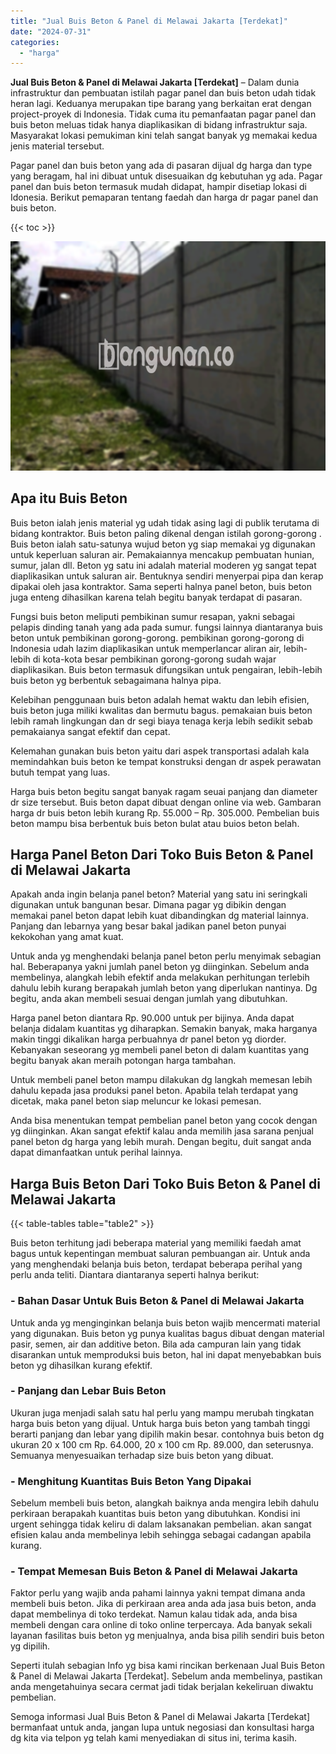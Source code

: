 ```yaml
---
title: "Jual Buis Beton & Panel di Melawai Jakarta [Terdekat]"
date: "2024-07-31"
categories: 
  - "harga"
---
```


**Jual Buis Beton & Panel di Melawai Jakarta \[Terdekat\]** – Dalam dunia infrastruktur dan pembuatan istilah pagar panel dan buis beton udah tidak heran lagi. Keduanya merupakan tipe barang yang berkaitan erat dengan project-proyek di Indonesia. Tidak cuma itu pemanfaatan pagar panel dan buis beton meluas tidak hanya diaplikasikan di bidang infrastruktur saja. Masyarakat lokasi pemukiman kini telah sangat banyak yg memakai kedua jenis material tersebut.

Pagar panel dan buis beton yang ada di pasaran dijual dg harga dan type yang beragam, hal ini dibuat untuk disesuaikan dg kebutuhan yg ada. Pagar panel dan buis beton termasuk mudah didapat, hampir disetiap lokasi di Idonesia. Berikut pemaparan tentang faedah dan harga dr pagar panel dan buis beton.

{{< toc >}}

![Jual Buis Beton & Panel di Melawai Jakarta [Terdekat]](/images/jual-panel-buis-beton-murah-47.png)

## Apa itu Buis Beton

Buis beton ialah jenis material yg udah tidak asing lagi di publik terutama di bidang kontraktor. Buis beton paling dikenal dengan istilah gorong-gorong . Buis beton ialah satu-satunya wujud beton yg siap memakai yg digunakan untuk keperluan saluran air. Pemakaiannya mencakup pembuatan hunian, sumur, jalan dll. Beton yg satu ini adalah material moderen yg sangat tepat diaplikasikan untuk saluran air. Bentuknya sendiri menyerpai pipa dan kerap dipakai oleh jasa kontraktor. Sama seperti halnya panel beton, buis beton juga enteng dihasilkan karena telah begitu banyak terdapat di pasaran.

Fungsi buis beton meliputi pembikinan sumur resapan, yakni sebagai pelapis dinding tanah yang ada pada sumur. fungsi lainnya diantaranya buis beton untuk pembikinan gorong-gorong. pembikinan gorong-gorong di Indonesia udah lazim diaplikasikan untuk memperlancar aliran air, lebih-lebih di kota-kota besar pembikinan gorong-gorong sudah wajar diaplikasikan. Buis beton termasuk difungsikan untuk pengairan, lebih-lebih buis beton yg berbentuk sebagaimana halnya pipa.

Kelebihan penggunaan buis beton adalah hemat waktu dan lebih efisien, buis beton juga miliki kwalitas dan bermutu bagus. pemakaian buis beton lebih ramah lingkungan dan dr segi biaya tenaga kerja lebih sedikit sebab pemakaianya sangat efektif dan cepat.

Kelemahan gunakan buis beton yaitu dari aspek transportasi adalah kala memindahkan buis beton ke tempat konstruksi dengan dr aspek perawatan butuh tempat yang luas.

Harga buis beton begitu sangat banyak ragam seuai panjang dan diameter dr size tersebut. Buis beton dapat dibuat dengan online via web. Gambaran harga dr buis beton lebih kurang Rp. 55.000 – Rp. 305.000. Pembelian buis beton mampu bisa berbentuk buis beton bulat atau buios beton belah.

## Harga Panel Beton Dari Toko Buis Beton & Panel di Melawai Jakarta

Apakah anda ingin belanja panel beton? Material yang satu ini seringkali digunakan untuk bangunan besar. Dimana pagar yg dibikin dengan memakai panel beton dapat lebih kuat dibandingkan dg material lainnya. Panjang dan lebarnya yang besar bakal jadikan panel beton punyai kekokohan yang amat kuat.

Untuk anda yg menghendaki belanja panel beton perlu menyimak sebagian hal. Beberapanya yakni jumlah panel beton yg diinginkan. Sebelum anda membelinya, alangkah lebih efektif anda melakukan perhitungan terlebih dahulu lebih kurang berapakah jumlah beton yang diperlukan nantinya. Dg begitu, anda akan membeli sesuai dengan jumlah yang dibutuhkan.

Harga panel beton diantara Rp. 90.000 untuk per bijinya. Anda dapat belanja didalam kuantitas yg diharapkan. Semakin banyak, maka harganya makin tinggi dikalikan harga perbuahnya dr panel beton yg diorder. Kebanyakan seseorang yg membeli panel beton di dalam kuantitas yang begitu banyak akan meraih potongan harga tambahan.

Untuk membeli panel beton mampu dilakukan dg langkah memesan lebih dahulu kepada jasa produksi panel beton. Apabila telah terdapat yang dicetak, maka panel beton siap meluncur ke lokasi pemesan.

Anda bisa menentukan tempat pembelian panel beton yang cocok dengan yg diinginkan. Akan sangat efektif kalau anda memilih jasa sarana penjual panel beton dg harga yang lebih murah. Dengan begitu, duit sangat anda dapat dimanfaatkan untuk perihal lainnya.

## Harga Buis Beton Dari Toko Buis Beton & Panel di Melawai Jakarta

{{< table-tables table="table2" >}}

Buis beton terhitung jadi beberapa material yang memiliki faedah amat bagus untuk kepentingan membuat saluran pembuangan air. Untuk anda yang menghendaki belanja buis beton, terdapat beberapa perihal yang perlu anda teliti. Diantara diantaranya seperti halnya berikut:

### \- Bahan Dasar Untuk Buis Beton & Panel di Melawai Jakarta

Untuk anda yg menginginkan belanja buis beton wajib mencermati material yang digunakan. Buis beton yg punya kualitas bagus dibuat dengan material pasir, semen, air dan additive beton. Bila ada campuran lain yang tidak disarankan untuk memproduksi buis beton, hal ini dapat menyebabkan buis beton yg dihasilkan kurang efektif.

### \- Panjang dan Lebar Buis Beton

Ukuran juga menjadi salah satu hal perlu yang mampu merubah tingkatan harga buis beton yang dijual. Untuk harga buis beton yang tambah tinggi berarti panjang dan lebar yang dipilih makin besar. contohnya buis beton dg ukuran 20 x 100 cm Rp. 64.000, 20 x 100 cm Rp. 89.000, dan seterusnya. Semuanya menyesuaikan terhadap size buis beton yang dibuat.

### \- Menghitung Kuantitas Buis Beton Yang Dipakai

Sebelum membeli buis beton, alangkah baiknya anda mengira lebih dahulu perkiraan berapakah kuantitas buis beton yang dibutuhkan. Kondisi ini urgent sehingga tidak keliru di dalam laksanakan pembelian. akan sangat efisien kalau anda membelinya lebih sehingga sebagai cadangan apabila kurang.

### \- Tempat Memesan Buis Beton & Panel di Melawai Jakarta

Faktor perlu yang wajib anda pahami lainnya yakni tempat dimana anda membeli buis beton. Jika di perkiraan area anda ada jasa buis beton, anda dapat membelinya di toko terdekat. Namun kalau tidak ada, anda bisa membeli dengan cara online di toko online terpercaya. Ada banyak sekali layanan fasilitas buis beton yg menjualnya, anda bisa pilih sendiri buis beton yg dipilih.

Seperti itulah sebagian Info yg bisa kami rincikan berkenaan Jual Buis Beton & Panel di Melawai Jakarta \[Terdekat\]. Sebelum anda membelinya, pastikan anda mengetahuinya secara cermat jadi tidak berjalan kekeliruan diwaktu pembelian.

Semoga informasi Jual Buis Beton & Panel di Melawai Jakarta \[Terdekat\] bermanfaat untuk anda, jangan lupa untuk negosiasi dan konsultasi harga dg kita via telpon yg telah kami menyediakan di situs ini, terima kasih.
